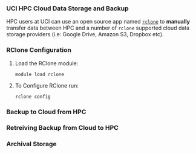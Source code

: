 ### UCI HPC Cloud Data Storage and Backup

HPC users at UCI can use an open source app named [`rclone`](https://rclone.org/) to **manually** transfer data between HPC and a number of `rclone` supported cloud data storage providers (i.e: Google Drive, Amazon S3, Dropbox etc).  

### RClone Configuration

1. Load the RClone module:

   `module load rclone`

2. To Configure RClone run:

   `rclone config`

### Backup to Cloud from HPC

### Retreiving Backup from Cloud to HPC

### Archival Storage
